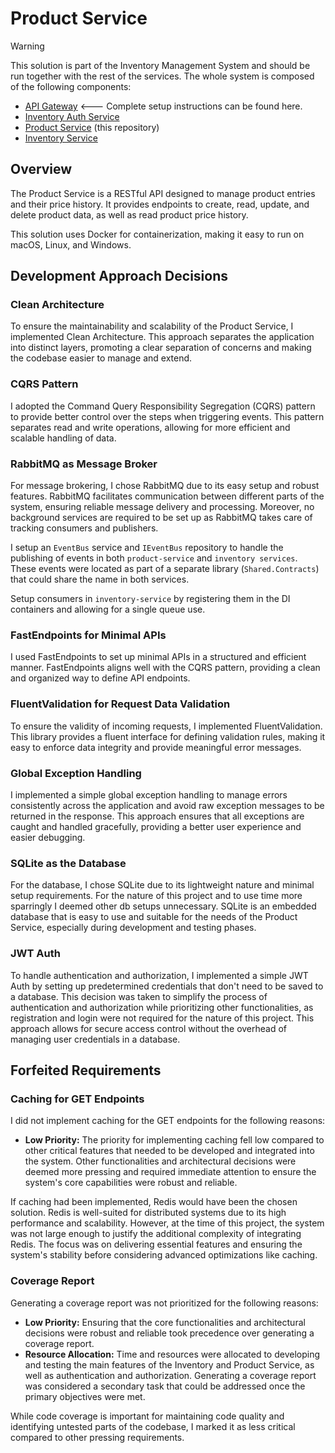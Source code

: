 # Product Service

> [!WARNING]
> This solution is part of the Inventory Management System and should be run together with the rest of the services. The whole system is composed of the following components:
> - [API Gateway](https://github.com/claurymr/store-api) <--- Complete setup instructions can be found here.
> - [Inventory Auth Service](https://github.com/claurymr/inventory-auth-service)
> - [Product Service](https://github.com/claurymr/product-service) (this repository)
> - [Inventory Service](https://github.com/claurymr/inventory-service)

## Overview
The Product Service is a RESTful API designed to manage product entries and their price history. It provides endpoints to create, read, update, and delete product data, as well as read product price history. 

This solution uses Docker for containerization, making it easy to run on macOS, Linux, and Windows.

## Development Approach Decisions

### Clean Architecture
To ensure the maintainability and scalability of the Product Service, I implemented Clean Architecture. This approach separates the application into distinct layers, promoting a clear separation of concerns and making the codebase easier to manage and extend.

### CQRS Pattern
I adopted the Command Query Responsibility Segregation (CQRS) pattern to provide better control over the steps when triggering events. This pattern separates read and write operations, allowing for more efficient and scalable handling of data.

### RabbitMQ as Message Broker
For message brokering, I chose RabbitMQ due to its easy setup and robust features. RabbitMQ facilitates communication between different parts of the system, ensuring reliable message delivery and processing. Moreover, no background services are required to be set up as RabbitMQ takes care of tracking consumers and publishers.

I setup an `EventBus` service and `IEventBus` repository to handle the publishing of events in both `product-service` and `inventory services`. These events were located as part of a separate library (`Shared.Contracts`) that could share the name in both services.

Setup consumers in `inventory-service` by registering them in the DI containers and allowing for a single queue use.

### FastEndpoints for Minimal APIs
I used FastEndpoints to set up minimal APIs in a structured and efficient manner. FastEndpoints aligns well with the CQRS pattern, providing a clean and organized way to define API endpoints.

### FluentValidation for Request Data Validation
To ensure the validity of incoming requests, I implemented FluentValidation. This library provides a fluent interface for defining validation rules, making it easy to enforce data integrity and provide meaningful error messages.

### Global Exception Handling
I implemented a simple global exception handling to manage errors consistently across the application and avoid raw exception messages to be returned in the response. This approach ensures that all exceptions are caught and handled gracefully, providing a better user experience and easier debugging.

### SQLite as the Database
For the database, I chose SQLite due to its lightweight nature and minimal setup requirements. For the nature of this project and to use time more sparringly I deemed other db setups unnecessary. SQLite is an embedded database that is easy to use and suitable for the needs of the Product Service, especially during development and testing phases.

### JWT Auth
To handle authentication and authorization, I implemented a simple JWT Auth by setting up predetermined credentials that don't need to be saved to a database. This decision was taken to simplify the process of authentication and authorization while prioritizing other functionalities, as registration and login were not required for the nature of this project. This approach allows for secure access control without the overhead of managing user credentials in a database.

## Forfeited Requirements

### Caching for GET Endpoints

I did not implement caching for the GET endpoints for the following reasons:
- **Low Priority:** The priority for implementing caching fell low compared to other critical features that needed to be developed and integrated into the system. Other functionalities and architectural decisions were deemed more pressing and required immediate attention to ensure the system's core capabilities were robust and reliable.

If caching had been implemented, Redis would have been the chosen solution. Redis is well-suited for distributed systems due to its high performance and scalability. However, at the time of this project, the system was not large enough to justify the additional complexity of integrating Redis. The focus was on delivering essential features and ensuring the system's stability before considering advanced optimizations like caching.

### Coverage Report
Generating a coverage report was not prioritized for the following reasons:
- **Low Priority:** Ensuring that the core functionalities and architectural decisions were robust and reliable took precedence over generating a coverage report.
- **Resource Allocation:** Time and resources were allocated to developing and testing the main features of the Inventory and Product Service, as well as authentication and authorization. Generating a coverage report was considered a secondary task that could be addressed once the primary objectives were met.

While code coverage is important for maintaining code quality and identifying untested parts of the codebase, I marked it as less critical compared to other pressing requirements.